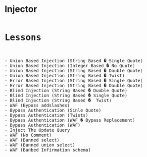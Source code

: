 # Injector
<pre><h1>Lessons</h1>

- Union Based Injection (String Based � Single Quote)
- Union Based Injection (Integer Based � No Quote)
- Union Based Injection (String Based � Double Quote)
- Union Based Injection (String Based � Twist)
- Error Based Injection (String Based � Single Quote)
- Error Based Injection (String Based � Double Quote)
- Blind Injection (String Based � Duoble Quote)
- Blind Injection (String Based � Single Quote)
- Blind Injection (String Based �  Twist)
- WAF (Bypass addslashes)
- Bypass Authentication (Sinle Quote)
- Bypass Authentication (Twists)
- Bypass Authentication (WAF � Bypass Replacement)
- Bypass Authentication (WAF)
- Inject The Update Query
- WAF (No Comment)
- WAF (Banned select)
- WAF (Banned union select)
- WAF (Banbed Infirmation_schema)</pre>
